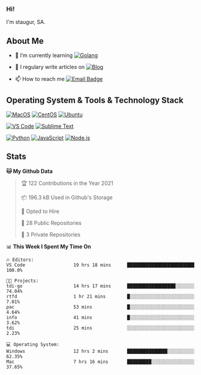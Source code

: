 ### Hi!

I'm staugur, SA.

## About Me

- 🌱 I’m currently learning [![Golang](https://img.shields.io/badge/-Go-7fd5ea?logo=go)](https:/golang.org/)

- 📝 I regulary write articles on [![Blog](https://img.shields.io/badge/-Blog-629ccd?style=for-the-badge&logo=python&logoColor=ffffff)](https://blog.saintic.com)

- 📫 How to reach me [![Email Badge](https://img.shields.io/badge/-email-c14438?style=for-the-badge&logo=Gmail&logoColor=ffffff)](mailto:me@tcw.im)

## Operating System & Tools & Technology Stack

[![MacOS](https://img.shields.io/badge/macOS-Catalina-292e33?style=flat-square&logo=apple&logoColor=ffffff)](https://www.apple.com/macos/catalina/)
[![CentOS](https://img.shields.io/badge/CentOS-7.0-292e33?style=flat-square&logo=CentOS&logoColor=)](https://www.centos.org/)
[![Ubuntu](https://img.shields.io/badge/Ubuntu-18-292e33?style=flat-square&logo=Ubuntu&logoColor=e95420)](https://www.ubuntu.com/)

[![VS Code](https://img.shields.io/badge/IDE-VSCode-292e33?style=flat-square&logo=Visual-studio-code)](https://code.visualstudio.com/)
[![Sublime Text](https://img.shields.io/badge/IDE-SublimeText-black?style=flat-square&logo=Sublime+Text)](https://www.sublimetext.com/)


[![Python](https://img.shields.io/badge/-Python-3776AB?style=flat-square&logo=python&logoColor=ffffff)](https://www.python.org/)
[![JavaScript](https://img.shields.io/badge/-JavaScript-%23F7DF1C?style=flat-square&logo=javascript&logoColor=000000&labelColor=%23F7DF1C&color=%23FFCE5A)](https://www.javascript.com/)
[![Node.js](https://img.shields.io/badge/-Node.js-00ADD8?style=flat-square&logo=node.js&logoColor=ffffff)](https://nodejs.org/)

## Stats

<!--START_SECTION:waka-->
**🐱 My Github Data** 

> 🏆 122 Contributions in the Year 2021
 > 
> 📦 196.3 kB Used in Github's Storage 
 > 
> 💼 Opted to Hire
 > 
> 📜 28 Public Repositories 
 > 
> 🔑 3 Private Repositories  
 > 
📊 **This Week I Spent My Time On** 

```text
🔥 Editors: 
VS Code                  19 hrs 18 mins      █████████████████████████   100.0%

🐱‍💻 Projects: 
tdi-go                   14 hrs 17 mins      ██████████████████░░░░░░░   74.04% 
rtfd                     1 hr 21 mins        █░░░░░░░░░░░░░░░░░░░░░░░░   7.01% 
pac                      53 mins             █░░░░░░░░░░░░░░░░░░░░░░░░   4.64% 
info                     41 mins             █░░░░░░░░░░░░░░░░░░░░░░░░   3.62% 
tdi                      25 mins             ░░░░░░░░░░░░░░░░░░░░░░░░░   2.23%

💻 Operating System: 
Windows                  12 hrs 2 mins       ███████████████░░░░░░░░░░   62.35% 
Mac                      7 hrs 16 mins       █████████░░░░░░░░░░░░░░░░   37.65%

```


<!--END_SECTION:waka-->
